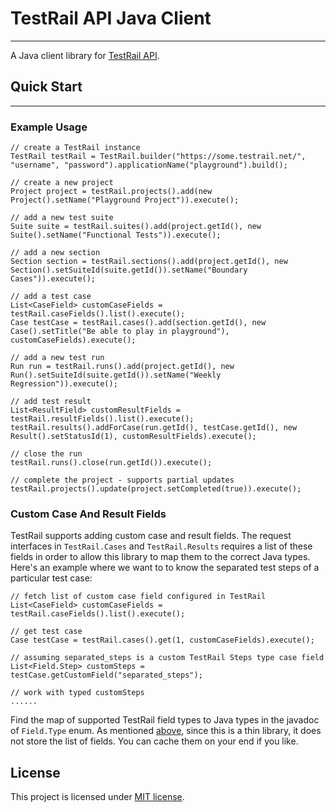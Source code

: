 # TestRail API Java Client
--------------------------
A Java client library for [TestRail API](http://docs.gurock.com/testrail-api2/start).

## Quick Start
--------------

### Example Usage
```
// create a TestRail instance
TestRail testRail = TestRail.builder("https://some.testrail.net/", "username", "password").applicationName("playground").build();

// create a new project
Project project = testRail.projects().add(new Project().setName("Playground Project")).execute();

// add a new test suite
Suite suite = testRail.suites().add(project.getId(), new Suite().setName("Functional Tests")).execute();

// add a new section
Section section = testRail.sections().add(project.getId(), new Section().setSuiteId(suite.getId()).setName("Boundary Cases")).execute();

// add a test case
List<CaseField> customCaseFields = testRail.caseFields().list().execute();
Case testCase = testRail.cases().add(section.getId(), new Case().setTitle("Be able to play in playground"), customCaseFields).execute();

// add a new test run
Run run = testRail.runs().add(project.getId(), new Run().setSuiteId(suite.getId()).setName("Weekly Regression")).execute();

// add test result
List<ResultField> customResultFields = testRail.resultFields().list().execute();
testRail.results().addForCase(run.getId(), testCase.getId(), new Result().setStatusId(1), customResultFields).execute();

// close the run
testRail.runs().close(run.getId()).execute();

// complete the project - supports partial updates
testRail.projects().update(project.setCompleted(true)).execute();
```


### Custom Case And Result Fields
TestRail supports adding custom case and result fields. The request interfaces in ```TestRail.Cases``` and ```TestRail.Results``` requires a list of these fields in order to allow this library to map them to the correct Java types. Here's an example where we want to to know the separated test steps of a particular test case:
```
// fetch list of custom case field configured in TestRail
List<CaseField> customCaseFields = testRail.caseFields().list().execute();

// get test case
Case testCase = testRail.cases().get(1, customCaseFields).execute();

// assuming separated_steps is a custom TestRail Steps type case field
List<Field.Step> customSteps = testCase.getCustomField("separated_steps");

// work with typed customSteps
......
```
Find the map of supported TestRail field types to Java types in the javadoc of ```Field.Type``` enum.
As mentioned [above](#thin-client-library), since this is a thin library, it does not store the list of fields. You can cache them on your end if you like.

License
----------
This project is licensed under [MIT license](http://opensource.org/licenses/MIT).
